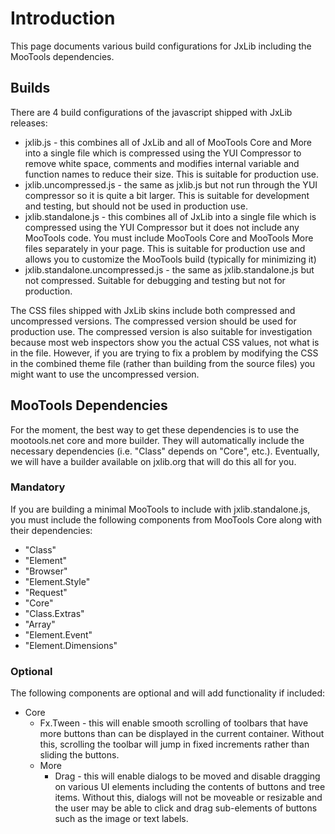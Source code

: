 # Introduction #

This page documents various build configurations for JxLib including the MooTools dependencies.

## Builds ##

There are 4 build configurations of the javascript shipped with JxLib releases:

  * jxlib.js - this combines all of JxLib and all of MooTools Core and More into a single file which is compressed using the YUI Compressor to remove white space, comments and modifies internal variable and function names to reduce their size.  This is suitable for production use.
  * jxlib.uncompressed.js - the same as jxlib.js but not run through the YUI compressor so it is quite a bit larger.  This is suitable for development and testing, but should not be used in production use.
  * jxlib.standalone.js - this combines all of JxLib into a single file which is compressed using the YUI Compressor but it does not include any MooTools code.  You must include MooTools Core and MooTools More files separately in your page.  This is suitable for production use and allows you to customize the MooTools build (typically for minimizing it)
  * jxlib.standalone.uncompressed.js - the same as jxlib.standalone.js but not compressed.  Suitable for debugging and testing but not for production.

The CSS files shipped with JxLib skins include both compressed and uncompressed versions.  The compressed version should be used for production use.  The compressed version is also suitable for investigation because most web inspectors show you the actual CSS values, not what is in the file.  However, if you are trying to fix a problem by modifying the CSS in the combined theme file (rather than building from  the source files) you might want to use the uncompressed version.

## MooTools Dependencies ##

For the moment, the best way to get these dependencies is to use the mootools.net core and more builder. They will automatically include the necessary dependencies (i.e. "Class" depends on "Core", etc.). Eventually, we will have a builder available on jxlib.org that will do this all for you.

### Mandatory ###

If you are building a minimal MooTools to include with jxlib.standalone.js, you must include the following components from MooTools Core along with their dependencies:

  * "Class"
  * "Element"
  * "Browser"
  * "Element.Style"
  * "Request"
  * "Core"
  * "Class.Extras"
  * "Array"
  * "Element.Event"
  * "Element.Dimensions"

### Optional ###

The following components are optional and will add functionality if included:

  * Core
    * Fx.Tween - this will enable smooth scrolling of toolbars that have more buttons than can be displayed in the current container.  Without this, scrolling the toolbar will jump in fixed increments rather than sliding the buttons.
    * More
      * Drag - this will enable dialogs to be moved and disable dragging on various UI elements including the contents of buttons and tree items.  Without this, dialogs will not be moveable or resizable and the user may be able to click and drag sub-elements of buttons such as the image or text labels.